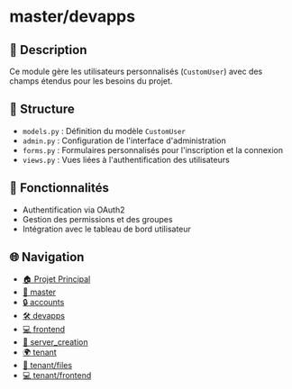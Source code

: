 # master/devapps

## 📝 Description

Ce module gère les utilisateurs personnalisés (`CustomUser`) avec des champs étendus pour les besoins du projet.

## 📁 Structure

- `models.py` : Définition du modèle `CustomUser`
- `admin.py` : Configuration de l'interface d'administration
- `forms.py` : Formulaires personnalisés pour l'inscription et la connexion
- `views.py` : Vues liées à l'authentification des utilisateurs

## 🔐 Fonctionnalités

- Authentification via OAuth2
- Gestion des permissions et des groupes
- Intégration avec le tableau de bord utilisateur


## 🌐 Navigation

- [🏠 Projet Principal](./)
- [📁 master](master/)
- [🔒 accounts](master/accounts/)
- [🛠️ devapps](master/devapps/)
- [💻 frontend](master/frontend/)
- [🚀 server_creation](master/server_creation/)
- [🌍 tenant](tenant/)
- [📁 tenant/files](tenant/files/)
- [💻 tenant/frontend](tenant/frontend/)
